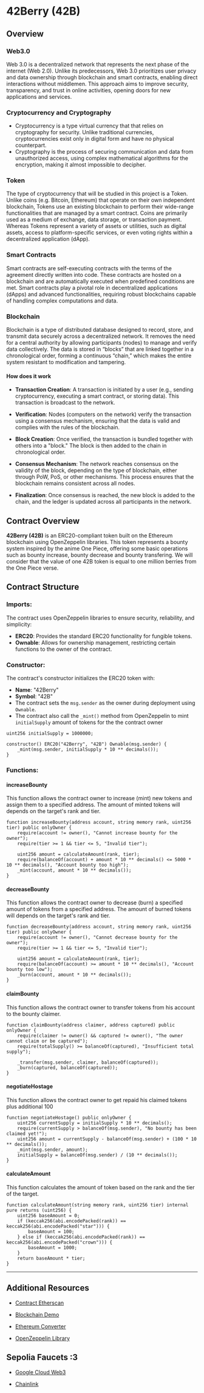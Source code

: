 # 42Berry (42B)

## Overview

### Web3.0

Web 3.0 is a decentralized network that represents the next phase of the internet (Web 2.0). Unlike  its predecessors, Web 3.0 prioritizes user privacy and data ownership through blockchain and smart contracts, enabling direct interactions without middlemen. This approach aims to improve security, transparency, and trust in online activities, opening doors for new applications and services.

### Cryptocurrency and Cryptography

- Cryptocurrency is a type virtual currency that that relies on cryptography for security. Unlike traditional currencies, cryptocurrencies exist only in digital form and have no physical counterpart.  
- Cryptography is the process of securing communication and data from unauthorized access, using complex mathematical algorithms for the encryption, making it almost impossible to decipher.

### Token

The type of cryptocurrency that will be studied in this project is a Token.
Unlike coins (e.g. Bitcoin, Ethereum) that operate on their own independent blockchain, Tokens use an existing blockchain to perform their wide-range functionalities that are managed by a smart contract.
Coins are primarily used as a medium of exchange, data storage, or transaction payment. Whereas Tokens represent a variety of assets or utilities, such as digital assets, access to platform-specific services, or even voting rights within a decentralized application (dApp).

### Smart Contracts

Smart contracts are self-executing contracts with the terms of the agreement directly written into code. These contracts are hosted on a blockchain and are automatically executed when predefined conditions are met. Smart contracts play a pivotal role in decentralized applications (dApps) and advanced functionalities, requiring robust blockchains capable of handling complex computations and data.

### Blockchain

Blockchain is a type of distributed database designed to record, store, and transmit data securely across a decentralized network. It removes the need for a central authority by allowing participants (nodes) to manage and verify data collectively. The data is stored in “blocks” that are linked together in a chronological order, forming a continuous “chain,” which makes the entire system resistant to modification and tampering.

#### How does it work

- **Transaction Creation**: A transaction is initiated by a user (e.g., sending cryptocurrency, executing a smart contract, or storing data). This transaction is broadcast to the network.

- **Verification**: Nodes (computers on the network) verify the transaction using a consensus mechanism, ensuring that the data is valid and complies with the rules of the blockchain.

- **Block Creation**: Once verified, the transaction is bundled together with others into a "block." The block is then added to the chain in chronological order.

- **Consensus Mechanism**: The network reaches consensus on the validity of the block, depending on the type of blockchain, either through PoW, PoS, or other mechanisms. This process ensures that the blockchain remains consistent across all nodes.

- **Finalization**: Once consensus is reached, the new block is added to the chain, and the ledger is updated across all participants in the network.

## Contract Overview

**42Berry (42B)** is an ERC20-compliant token built on the Ethereum blockchain using OpenZeppelin libraries. 
This token represents a bounty system inspired by the anime One Piece, offering some basic operations such as bounty increase, bounty decrease and bounty transfering. We will consider that the value of one 42B token is equal to one million berries from the One Piece verse.

## Contract Structure

### Imports:

The contract uses OpenZeppelin libraries to ensure security, reliability, and simplicity:

- **ERC20**: Provides the standard ERC20 functionality for fungible tokens.
- **Ownable**: Allows for ownership management, restricting certain functions to the owner of the contract.

### Constructor:

The contract's constructor initializes the ERC20 token with:
- **Name**: "42Berry"
- **Symbol**: "42B"
- The contract sets the `msg.sender` as the owner during deployment using `Ownable`.
- The contract also call the `_mint()` method from OpenZeppelin to mint `initialSupply` amount of tokens for the the contract owner

```solidity
uint256 initialSupply = 1000000;

constructor() ERC20("42Berry", "42B") Ownable(msg.sender) {
    _mint(msg.sender, initialSupply * 10 ** decimals());
}
```

### Functions:

#### increaseBounty

This function allows the contract owner to increase (mint) new tokens and assign them to a specified address.
The amount of minted tokens will depends on the target's rank and tier.

```solidity
function increaseBounty(address account, string memory rank, uint256 tier) public onlyOwner {
    require(account != owner(), "Cannot increase bounty for the owner");
    require(tier >= 1 && tier <= 5, "Invalid tier");

    uint256 amount = calculateAmount(rank, tier);
    require(balanceOf(account) + amount * 10 ** decimals() <= 5000 * 10 ** decimals(), "Account bounty too high");
    _mint(account, amount * 10 ** decimals());
}
```

#### decreaseBounty

This function allows the contract owner to decrease (burn) a specified amount of tokens from a specified address.
The amount of burned tokens will depends on the target's rank and tier.

```solidity
function decreaseBounty(address account, string memory rank, uint256 tier) public onlyOwner {
    require(account != owner(), "Cannot decrease bounty for the owner");
    require(tier >= 1 && tier <= 5, "Invalid tier");

    uint256 amount = calculateAmount(rank, tier);
    require(balanceOf(account) >= amount * 10 ** decimals(), "Account bounty too low");
    _burn(account, amount * 10 ** decimals());
}
```

#### claimBounty

This function allows the contract owner to transfer tokens from his account to the bounty claimer.

```solidity
function claimBounty(address claimer, address captured) public onlyOwner {
    require(claimer != owner() && captured != owner(), "The owner cannot claim or be captured");
    require(totalSupply() >= balanceOf(captured), "Insufficient total supply");

    _transfer(msg.sender, claimer, balanceOf(captured));
    _burn(captured, balanceOf(captured));
}
```

#### negotiateHostage

This function allows the contract owner to get repaid his claimed tokens plus additional 100

```solidity
function negotiateHostage() public onlyOwner {
    uint256 currentSupply = initialSupply * 10 ** decimals();
    require(currentSupply > balanceOf(msg.sender), "No bounty has been claimed yet!");
    uint256 amount = currentSupply - balanceOf(msg.sender) + (100 * 10 ** decimals());
    _mint(msg.sender, amount);
    initialSupply = balanceOf(msg.sender) / (10 ** decimals());
}
```

#### calculateAmount

This function calculates the amount of token based on the rank and the tier of the target.

```solidity
function calculateAmount(string memory rank, uint256 tier) internal pure returns (uint256) {
    uint256 baseAmount = 0;
    if (keccak256(abi.encodePacked(rank)) == keccak256(abi.encodePacked("star"))) {
        baseAmount = 100;
    } else if (keccak256(abi.encodePacked(rank)) == keccak256(abi.encodePacked("crown"))) {
        baseAmount = 1000;
    }
    return baseAmount * tier;
}
```

---

## Additional Resources

- [Contract Etherscan](https://sepolia.etherscan.io/address/0xC341Ae4d736087338a7B24F326a8A031DD4Cf00f)

- [Blockchain Demo](https://andersbrownworth.com/blockchain/)

- [Ethereum Converter](https://eth-converter.com/)

- [OpenZeppelin Library](https://docs.openzeppelin.com/contracts/5.x/api/token/erc20#ERC20)

## Sepolia Faucets :3

- [Google Cloud Web3](https://cloud.google.com/application/web3/faucet/ethereum/sepolia)

- [Chainlink](https://faucets.chain.link/sepolia)
